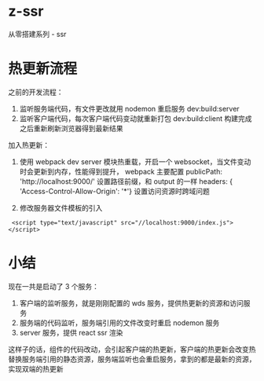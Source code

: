 # z-ssr

从零搭建系列 - ssr

# 热更新流程

之前的开发流程：

1. 监听服务端代码，有文件更改就用 nodemon 重启服务 dev:build:server
2. 监听客户端代码，每次客户端代码变动就重新打包 dev:build:client
   构建完成之后重新刷新浏览器得到最新结果

加入热更新：

1. 使用 webpack dev server 模块热重载，开启一个 websocket，当文件变动时会更新到内存，性能得到提升，
   webpack 主要配置
   publicPath: 'http://localhost:9000/' 设置路径前缀，和 output 的一样
   headers: { 'Access-Control-Allow-Origin': '\*'} 设置访问资源时跨域问题

2) 修改服务器文件模板的引入

```
 <script type="text/javascript" src="//localhost:9000/index.js"></script>
```

# 小结

现在一共是启动了 3 个服务：

1. 客户端的监听服务，就是刚刚配置的 wds 服务，提供热更新的资源和访问服务
2. 服务端的代码监听，服务端引用的文件改变时重启 nodemon 服务
3. server 服务，提供 react ssr 渲染

这样子的话，组件的代码改动，会引起客户端的热更新，客户端的热更新会改变热替换服务端引用的静态资源，服务端监听也会重启服务，拿到的都是最新的资源，实现双端的热更新

